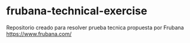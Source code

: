 # frubana-technical-exercise
Repositorio creado para resolver prueba tecnica propuesta por Frubana https://www.frubana.com/

